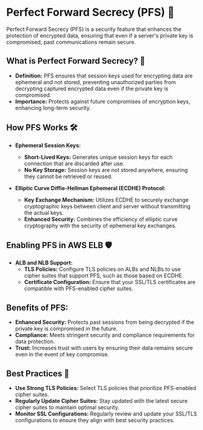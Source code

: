 # Perfect Forward Secrecy (PFS) 🔐

Perfect Forward Secrecy (PFS) is a security feature that enhances the protection of encrypted data, ensuring that even if a server's private key is compromised, past communications remain secure.

## **What is Perfect Forward Secrecy? 🤔**

- **Definition:** PFS ensures that session keys used for encrypting data are ephemeral and not stored, preventing unauthorized parties from decrypting captured encrypted data even if the private key is compromised.
- **Importance:** Protects against future compromises of encryption keys, enhancing long-term security.

## **How PFS Works 🛠️**

- **Ephemeral Session Keys:**

  - **Short-Lived Keys:** Generates unique session keys for each connection that are discarded after use.
  - **No Key Storage:** Session keys are not stored anywhere, ensuring they cannot be retrieved or reused.

- **Elliptic Curve Diffie-Hellman Ephemeral (ECDHE) Protocol:**
  - **Key Exchange Mechanism:** Utilizes ECDHE to securely exchange cryptographic keys between client and server without transmitting the actual keys.
  - **Enhanced Security:** Combines the efficiency of elliptic curve cryptography with the security of ephemeral key exchanges.

## **Enabling PFS in AWS ELB 🛡️**

- **ALB and NLB Support:**
  - **TLS Policies:** Configure TLS policies on ALBs and NLBs to use cipher suites that support PFS, such as those based on ECDHE.
  - **Certificate Configuration:** Ensure that your SSL/TLS certificates are compatible with PFS-enabled cipher suites.

## **Benefits of PFS:**

- **Enhanced Security:** Protects past sessions from being decrypted if the private key is compromised in the future.
- **Compliance:** Meets stringent security and compliance requirements for data protection.
- **Trust:** Increases trust with users by ensuring their data remains secure even in the event of key compromise.

## **Best Practices 🌟**

- **Use Strong TLS Policies:** Select TLS policies that prioritize PFS-enabled cipher suites.
- **Regularly Update Cipher Suites:** Stay updated with the latest secure cipher suites to maintain optimal security.
- **Monitor SSL Configurations:** Regularly review and update your SSL/TLS configurations to ensure they align with best security practices.
